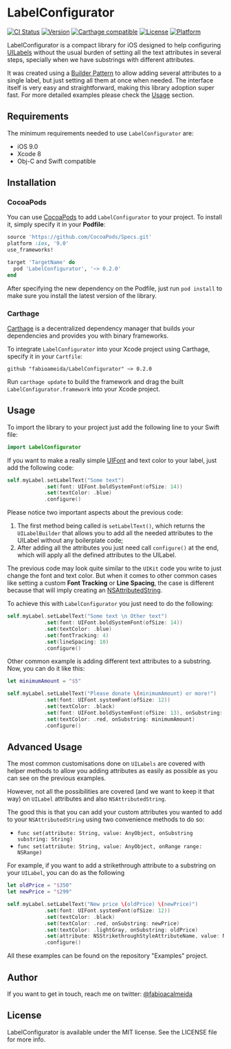 # LabelConfigurator

[![CI Status](http://img.shields.io/travis/fabioalmeida/LabelConfigurator.svg?style=flat)](https://travis-ci.org/fabioalmeida/LabelConfigurator)
[![Version](https://img.shields.io/cocoapods/v/LabelConfigurator.svg?style=flat)](http://cocoapods.org/pods/LabelConfigurator)
[![Carthage compatible](https://img.shields.io/badge/Carthage-compatible-4BC51D.svg?style=flat)](https://github.com/Carthage/Carthage)
[![License](https://img.shields.io/cocoapods/l/LabelConfigurator.svg?style=flat)](http://cocoapods.org/pods/LabelConfigurator)
[![Platform](https://img.shields.io/cocoapods/p/LabelConfigurator.svg?style=flat)](http://cocoapods.org/pods/LabelConfigurator)


LabelConfigurator is a compact library for iOS designed to help configuring [UILabels](https://developer.apple.com/documentation/uikit/uilabel) without the usual burden of setting all the text attributes in several steps, specially when we have substrings with different attributes.

It was created using a [Builder Pattern](https://en.wikipedia.org/wiki/Builder_pattern) to allow adding several attributes to a single label, but just setting all them at once when needed. The interface itself is very easy and straightforward, making this library adoption super fast. For more detailed examples please check the [Usage](#usage) section.


## Requirements

The minimum requirements needed to use `LabelConfigurator` are:
- iOS 9.0
- Xcode 8
- Obj-C and Swift compatible


## Installation

### CocoaPods

You can use [CocoaPods](http://cocoapods.org) to add `LabelConfigurator` to your project. To install it, simply specify it in your **Podfile**:

```ruby
source 'https://github.com/CocoaPods/Specs.git'
platform :ios, '9.0'
use_frameworks!

target 'TargetName' do
  pod 'LabelConfigurator', '~> 0.2.0'
end
```

After specifying the new dependency on the Podfile, just run `pod install` to make sure you install the latest version of the library.


### Carthage

[Carthage](https://github.com/Carthage/Carthage) is a decentralized dependency manager that builds your dependencies and provides you with binary frameworks.

To integrate `LabelConfigurator` into your Xcode project using Carthage, specify it in your `Cartfile`:

```ogdl
github "fabioameida/LabelConfigurator" ~> 0.2.0
```

Run `carthage update` to build the framework and drag the built `LabelConfigurator.framework` into your Xcode project.


## Usage

To import the library to your project just add the following line to your Swift file:

```swift
import LabelConfigurator
```

If you want to make a really simple [UIFont](https://developer.apple.com/documentation/uikit/uifont) and text color to your label, just add the following code:

```swift
self.myLabel.setLabelText("Some text")
            .set(font: UIFont.boldSystemFont(ofSize: 14))
            .set(textColor: .blue)
            .configure()
```

Please notice two important aspects about the previous code:
1. The first method being called is `setLabelText()`, which returns the `UILabelBuilder` that allows you to add all the needed attributes to the UILabel without any boilerplate code;
2. After adding all the attributes you just need call `configure()` at the end, which will apply all the defined attributes to the UILabel.

The previous code may look quite similar to the `UIKit` code you write to just change the font and text color. But when it comes to other common cases like setting a custom **Font Tracking** or **Line Spacing**, the case is different because that will imply creating an [NSAttributedString](https://developer.apple.com/documentation/foundation/nsattributedstring).

To achieve this with `LabelConfigurator` you just need to do the following:

```swift
self.myLabel.setLabelText("Some text \n Other text")
            .set(font: UIFont.boldSystemFont(ofSize: 14))
            .set(textColor: .blue)
            .set(fontTracking: 4)
            .set(lineSpacing: 10)
            .configure()
```

Other common example is adding different text attributes to a substring. Now, you can do it like this:

```swift
let minimumAmount = "$5"

self.myLabel.setLabelText("Please donate \(minimumAmount) or more!")
            .set(font: UIFont.systemFont(ofSize: 12))
            .set(textColor: .black)
            .set(font: UIFont.boldSystemFont(ofSize: 13), onSubstring: minimumAmount)
            .set(textColor: .red, onSubstring: minimumAmount)
            .configure()
```


## Advanced Usage

The most common customisations done on `UILabels` are covered with helper methods to allow you adding attributes as easily as possible as you can see on the previous examples.

However, not all the possibilities are covered (and we want to keep it that way) on `UILabel` attributes and also `NSAttributedString`.

The good this is that you can add your custom attributes you wanted to add to your `NSAttributedString` using two convenience methods to do so:
- `func set(attribute: String, value: AnyObject, onSubstring substring: String)`
- `func set(attribute: String, value: AnyObject, onRange range: NSRange)`

For example, if you want to add a strikethrough attribute to a substring on your `UILabel`, you can do as the following

```swift
let oldPrice = "$350"
let newPrice = "$299"

self.myLabel.setLabelText("New price \(oldPrice) \(newPrice)")
            .set(font: UIFont.systemFont(ofSize: 12))
            .set(textColor: .black)
            .set(textColor: .red, onSubstring: newPrice)
            .set(textColor: .lightGray, onSubstring: oldPrice)
            .set(attribute: NSStrikethroughStyleAttributeName, value: NSNumber(value: 1), onSubstring: oldPrice)
            .configure()
```

All these examples can be found on the repository "Examples" project.



## Author

If you want to get in touch, reach me on twitter: [@fabioacalmeida](https://twitter.com/fabioacalmeida)


## License

LabelConfigurator is available under the MIT license. See the LICENSE file for more info.
